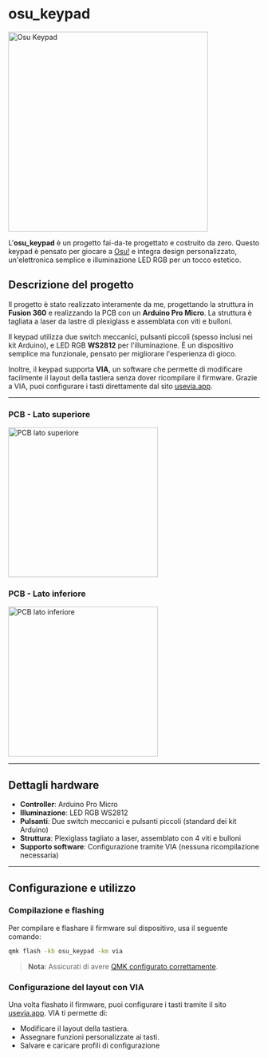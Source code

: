 # osu_keypad

<img src="images/keypad.jpg" width="400" alt="Osu Keypad"/>

L'**osu_keypad** è un progetto fai-da-te progettato e costruito da zero. Questo keypad è pensato per giocare a [Osu!](https://osu.ppy.sh/) e integra design personalizzato, un'elettronica semplice e illuminazione LED RGB per un tocco estetico.

## Descrizione del progetto

Il progetto è stato realizzato interamente da me, progettando la struttura in **Fusion 360** e realizzando la PCB con un **Arduino Pro Micro**. La struttura è tagliata a laser da lastre di plexiglass e assemblata con viti e bulloni. 

Il keypad utilizza due switch meccanici, pulsanti piccoli (spesso inclusi nei kit Arduino), e LED RGB **WS2812** per l'illuminazione. È un dispositivo semplice ma funzionale, pensato per migliorare l'esperienza di gioco.

Inoltre, il keypad supporta **VIA**, un software che permette di modificare facilmente il layout della tastiera senza dover ricompilare il firmware. Grazie a VIA, puoi configurare i tasti direttamente dal sito [usevia.app](https://usevia.app/).

---

### PCB - Lato superiore
<img src="images/pcbUp.jpg" width="300" alt="PCB lato superiore"/>

### PCB - Lato inferiore
<img src="images/pcbDwn.jpg" width="300" alt="PCB lato inferiore"/>

---

## Dettagli hardware

- **Controller**: Arduino Pro Micro
- **Illuminazione**: LED RGB WS2812
- **Pulsanti**: Due switch meccanici e pulsanti piccoli (standard dei kit Arduino)
- **Struttura**: Plexiglass tagliato a laser, assemblato con 4 viti e bulloni
- **Supporto software**: Configurazione tramite VIA (nessuna ricompilazione necessaria)

---

## Configurazione e utilizzo

### Compilazione e flashing
Per compilare e flashare il firmware sul dispositivo, usa il seguente comando:

```bash
qmk flash -kb osu_keypad -km via
```
> **Nota**: Assicurati di avere [QMK configurato correttamente](https://docs.qmk.fm/#/getting_started_build_tools). 
### Configurazione del layout con VIA
 Una volta flashato il firmware, puoi configurare i tasti tramite il sito [usevia.app](https://usevia.app/). VIA ti permette di:
* Modificare il layout della tastiera. 
* Assegnare funzioni personalizzate ai tasti. 
* Salvare e caricare profili di configurazione
